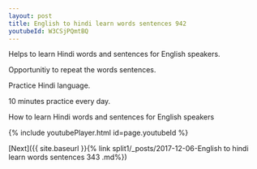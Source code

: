 ```yaml
---
layout: post
title: English to hindi learn words sentences 942 
youtubeId: W3CSjPQmtBQ
---
```

 
 
Helps to learn Hindi words and sentences for English speakers.

Opportunitiy to repeat the words sentences. 

Practice Hindi language. 
 
10 minutes practice every day. 
 
How to learn Hindi words and sentences for English speakers 
 
{% include youtubePlayer.html id=page.youtubeId %}
 
 
[Next]({{ site.baseurl }}{% link  split1/_posts/2017-12-06-English to hindi learn words sentences 343 .md%})
 
